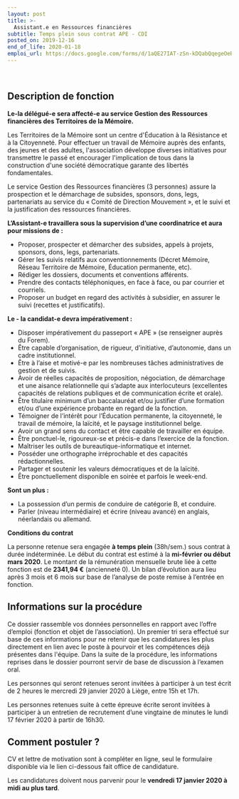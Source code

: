 ```yaml
---
layout: post
title: >-
  Assistant.e en Ressources financières
subtitle: Temps plein sous contrat APE - CDI
posted_on: 2019-12-16
end_of_life: 2020-01-18
emploi_url: https://docs.google.com/forms/d/1aQE27IAT-zSn-kDQabQqegeOeRBBJydfvfDawzMywIc/viewform?edit_requested=true
---
```


<p>&nbsp;</p>

## Description de fonction

**Le-la délégué-e sera affecté-e au service Gestion des Ressources financières des Territoires de la Mémoire.**

Les Territoires de la Mémoire sont un centre d'Éducation à la Résistance et à la Citoyenneté. Pour effectuer un travail de Mémoire auprès des enfants, des jeunes et des adultes, l'association développe diverses initiatives pour transmettre le passé et encourager l'implication de tous dans la construction d'une société démocratique garante des libertés fondamentales.

Le service Gestion des Ressources financières (3 personnes) assure la prospection et le démarchage de subsides, sponsors, dons, legs, partenariats au service du « Comité de Direction Mouvement », et le suivi et la justification des ressources financières. 

**L’Assistant-e travaillera sous la supervision d’une coordinatrice et aura pour missions de :**

- Proposer, prospecter et démarcher des subsides, appels à projets, sponsors, dons, legs, partenariats.
- Gérer les suivis relatifs aux conventionnements (Décret Mémoire, Réseau Territoire de Mémoire, Éducation permanente, etc).
- Rédiger les dossiers, documents et conventions afférents.
- Prendre des contacts téléphoniques, en face à face, ou par courrier et courriels.
- Proposer un budget en regard des activités à subsidier, en assurer le suivi (recettes et justificatifs).

**Le - la candidat-e devra impérativement :**

- Disposer impérativement du passeport « APE » (se renseigner auprès du Forem).
- Être capable d’organisation, de rigueur, d’initiative, d’autonomie, dans un cadre institutionnel.
- Être à l’aise et motivé-e par les nombreuses tâches administratives de gestion et de suivis.
- Avoir de réelles capacités de proposition, négociation, de démarchage et une aisance relationnelle qui s’adapte aux interlocuteurs (excellentes capacités de relations publiques et de communication écrite et orale).
- Être titulaire minimum d’un baccalauréat et/ou justifier d’une formation et/ou d’une expérience probante en regard de la fonction. 
- Témoigner de l’intérêt pour l’Éducation permanente, la citoyenneté, le travail de mémoire, la laïcité, et le paysage institutionnel belge.
- Avoir un grand sens du contact et être capable de travailler en équipe.
- Être ponctuel-le, rigoureux-se et précis-e dans l’exercice de la fonction.
- Maîtriser les outils de bureautique-informatique et internet.
- Posséder une orthographe irréprochable et des capacités rédactionnelles.
- Partager et soutenir les valeurs démocratiques et de la laïcité.
- Être ponctuellement disponible en soirée et parfois le week-end.

**Sont un plus :**

- La possession d’un permis de conduire de catégorie B, et conduire.
- Parler (niveau intermédiaire) et écrire (niveau avancé) en anglais, néerlandais ou allemand.

**Conditions du contrat**

La personne retenue sera engagée **à temps plein** (38h/sem.) sous contrat à durée indéterminée.
Le début du contrat est estimé à la **mi-février ou début mars 2020**. 
Le montant de la rémunération mensuelle brute liée à cette fonction est de **2341,94 €** (ancienneté 0).
Un bilan d’évolution aura lieu après 3 mois et 6 mois sur base de l’analyse de poste remise à l’entrée en fonction.

## Informations sur la procédure

Ce dossier rassemble vos données personnelles en rapport avec l’offre d’emploi (fonction et objet de l’association). Un premier tri sera effectué sur base de ces informations pour ne retenir que les candidatures les plus directement en lien avec le poste à pourvoir et les compétences déjà présentes dans l'équipe. Dans la suite de la procédure, les informations reprises dans le dossier pourront servir de base de discussion à l’examen oral.

Les personnes qui seront retenues seront invitées à participer à un test écrit de 2 heures le mercredi 29 janvier 2020 à Liège, entre 15h et 17h. 

Les personnes retenues suite à cette épreuve écrite seront invitées à participer à un entretien de recrutement d’une vingtaine de minutes le lundi 17 février 2020 à partir de 16h30.

## Comment postuler ?

CV et lettre de motivation sont à compléter en ligne, seul le formulaire disponible via le lien ci-dessous fait office de candidature.

Les candidatures doivent nous parvenir pour le **vendredi 17 janvier 2020 à midi au plus tard**.
